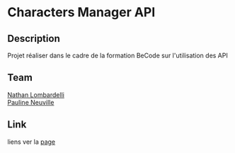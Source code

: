 # Characters Manager API

## Description

Projet réaliser dans le cadre de la formation BeCode sur l'utilisation des API

## Team

[Nathan Lombardelli](https://github.com/NathanLombardelli) <br>
[Pauline Neuville](https://github.com/PaulineNvle)

## Link

liens ver la [page](url)
